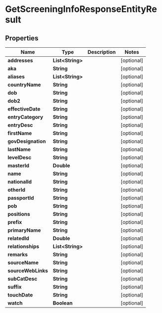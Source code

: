 

# GetScreeningInfoResponseEntityResult


## Properties

| Name | Type | Description | Notes |
|------------ | ------------- | ------------- | -------------|
|**addresses** | **List&lt;String&gt;** |  |  [optional] |
|**aka** | **String** |  |  [optional] |
|**aliases** | **List&lt;String&gt;** |  |  [optional] |
|**countryName** | **String** |  |  [optional] |
|**dob** | **String** |  |  [optional] |
|**dob2** | **String** |  |  [optional] |
|**effectiveDate** | **String** |  |  [optional] |
|**entryCategory** | **String** |  |  [optional] |
|**entryDesc** | **String** |  |  [optional] |
|**firstName** | **String** |  |  [optional] |
|**govDesignation** | **String** |  |  [optional] |
|**lastName** | **String** |  |  [optional] |
|**levelDesc** | **String** |  |  [optional] |
|**masterId** | **Double** |  |  [optional] |
|**name** | **String** |  |  [optional] |
|**nationalId** | **String** |  |  [optional] |
|**otherId** | **String** |  |  [optional] |
|**passportId** | **String** |  |  [optional] |
|**pob** | **String** |  |  [optional] |
|**positions** | **String** |  |  [optional] |
|**prefix** | **String** |  |  [optional] |
|**primaryName** | **String** |  |  [optional] |
|**relatedId** | **Double** |  |  [optional] |
|**relationships** | **List&lt;String&gt;** |  |  [optional] |
|**remarks** | **String** |  |  [optional] |
|**sourceName** | **String** |  |  [optional] |
|**sourceWebLinks** | **String** |  |  [optional] |
|**subCatDesc** | **String** |  |  [optional] |
|**suffix** | **String** |  |  [optional] |
|**touchDate** | **String** |  |  [optional] |
|**watch** | **Boolean** |  |  [optional] |



